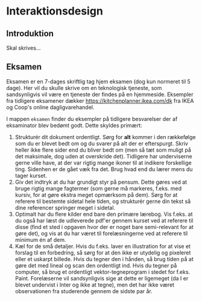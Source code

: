 # Interaktionsdesign
## Introduktion
Skal skrives...


## Eksamen
Eksamen er en 7-dages skriftlig tag hjem eksamen (dog kun normeret til 5 dage). Her vil du skulle skrive om en teknologisk tjeneste, som sandsynligvis vil være en tjeneste der findes på en hjemmeside. Eksempler fra tidligere eksamener dækker https://kitchenplanner.ikea.com/dk fra IKEA og Coop's online dagligvarehandel.

I mappen `eksamen` finder du eksempler på tidligere besvarelser der af eksaminator blev bedømt godt. Dette skyldes primært:

1. Strukturér dit dokument ordentligt. Sørg for **alt** kommer i den rækkefølge som du er blevet bedt om og du svarer på alt der er efterspurgt. Skriv heller ikke flere sider end du bliver bedt om (men så tæt som muligt på det maksimale, dog uden at overskride det). Tidligere har underviserne gerne ville have, at der var rigtig mange ikoner til at indikere forskellige ting. Sidenhen er de gået væk fra det. Brug hvad end du lærer mens du tager kurset.
2. Giv det indtryk at du har grundigt styr på pensum. Dette gøres ved at bruge rigtig mange fagtermer (som gerne må markeres, f.eks. med kursiv, for at gøre ekstra meget opmærksom på dem). Sørg for at referere til bestemte sidetal hele tiden, og strukturér gerne din tekst så dine referencer springer meget i sidetal.
3. Optimalt har du flere kilder end bare den primære lærebog. Vis f.eks. at du også har læst de udleverede pdf'er gennem kurset ved at referere til disse (find et sted i opgaven hvor der er noget bare semi-relevant for at gøre det), og vis at du har været til forelæsningerne ved at referere til minimum én af dem.
4. Kæl for de små detaljer. Hvis du f.eks. laver en illustration for at vise et forslag til en forbedring, så sørg for at den ikke er utydelig og pixeleret eller et uskarpt billede. Hvis du tegner den i hånden, så brug tiden på at gøre det med lineal og scan den ordentligt ind. Hvis du tegner på computer, så brug et ordentligt vektor-tegneprogram i stedet for f.eks. Paint. Forelæserne vil sandsynligvis sige at dette er ligemeget (da I er blevet undervist i Inter og ikke at tegne), men det har ikke været observationen fra studerende gennem de sidste par år.